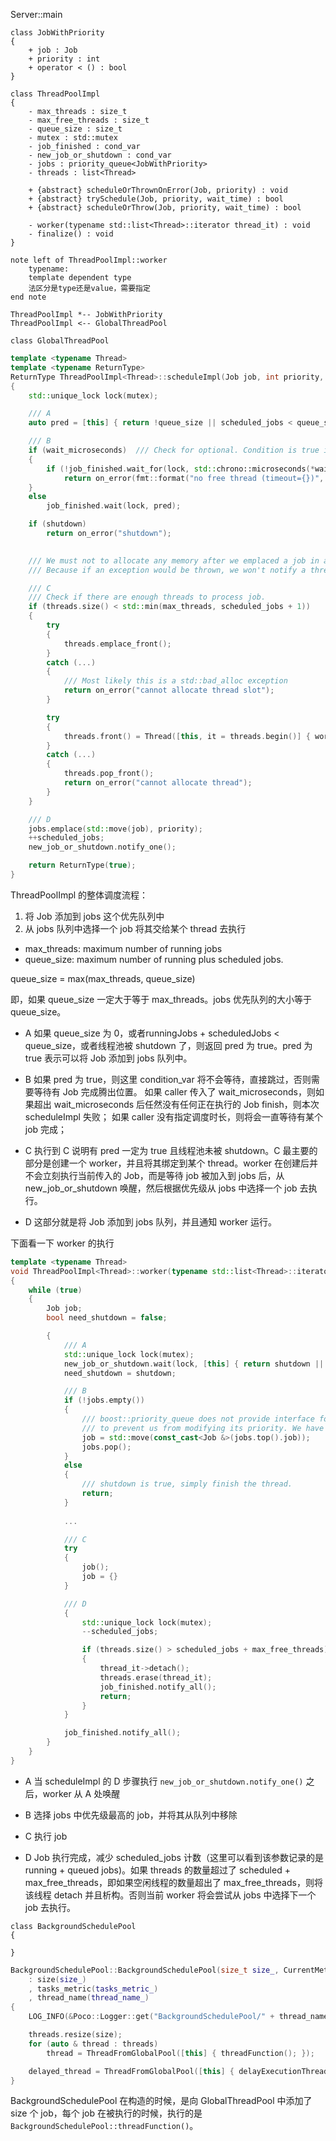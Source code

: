 Server::main

```plantuml
class JobWithPriority
{
    + job : Job
    + priority : int
    + operator < () : bool
}

class ThreadPoolImpl
{
    - max_threads : size_t
    - max_free_threads : size_t
    - queue_size : size_t
    - mutex : std::mutex
    - job_finished : cond_var
    - new_job_or_shutdown : cond_var
    - jobs : priority_queue<JobWithPriority>
    - threads : list<Thread>
    
    + {abstract} scheduleOrThrownOnError(Job, priority) : void
    + {abstract} trySchedule(Job, priority, wait_time) : bool
    + {abstract} scheduleOrThrow(Job, priority, wait_time) : bool

    - worker(typename std::list<Thread>::iterator thread_it) : void 
    - finalize() : void
}

note left of ThreadPoolImpl::worker
    typename:
    template dependent type 
    法区分是type还是value，需要指定
end note

ThreadPoolImpl *-- JobWithPriority
ThreadPoolImpl <-- GlobalThreadPool

class GlobalThreadPool
```
```c++
template <typename Thread>
template <typename ReturnType>
ReturnType ThreadPoolImpl<Thread>::scheduleImpl(Job job, int priority, std::optional<uint64_t> wait_microseconds)
{
    std::unique_lock lock(mutex);

    /// A
    auto pred = [this] { return !queue_size || scheduled_jobs < queue_size || shutdown; }

    /// B
    if (wait_microseconds)  /// Check for optional. Condition is true if the optional is set and the value is zero.
    {
        if (!job_finished.wait_for(lock, std::chrono::microseconds(*wait_microseconds), pred))
            return on_error(fmt::format("no free thread (timeout={})", *wait_microseconds));
    }
    else
        job_finished.wait(lock, pred);

    if (shutdown)
        return on_error("shutdown");

    
    /// We must not to allocate any memory after we emplaced a job in a queue.
    /// Because if an exception would be thrown, we won't notify a thread about job occurrence.

    /// C
    /// Check if there are enough threads to process job.
    if (threads.size() < std::min(max_threads, scheduled_jobs + 1))
    {
        try
        {
            threads.emplace_front();
        }
        catch (...)
        {
            /// Most likely this is a std::bad_alloc exception
            return on_error("cannot allocate thread slot");
        }

        try
        {
            threads.front() = Thread([this, it = threads.begin()] { worker(it); });
        }
        catch (...)
        {
            threads.pop_front();
            return on_error("cannot allocate thread");
        }
    }

    /// D
    jobs.emplace(std::move(job), priority);
    ++scheduled_jobs;
    new_job_or_shutdown.notify_one();

    return ReturnType(true);
}
```
ThreadPoolImpl 的整体调度流程：
1. 将 Job 添加到 jobs 这个优先队列中
2. 从 jobs 队列中选择一个 job 将其交给某个 thread 去执行

- max_threads: maximum number of running jobs
- queue_size: maximum number of running plus scheduled jobs. 
  
queue_size = max(max_threads, queue_size)

即，如果 queue_size 一定大于等于 max_threads。jobs 优先队列的大小等于 queue_size。

* A
  如果 queue_size 为 0，或者runningJobs + scheduledJobs < queue_size，或者线程池被 shutdown 了，则返回 pred 为 true。pred 为 true 表示可以将 Job 添加到 jobs 队列中。
 
* B
  如果 pred 为 true，则这里 condition_var 将不会等待，直接跳过，否则需要等待有 Job 完成腾出位置。
  如果 caller 传入了 wait_microseconds，则如果超出 wait_microseconds 后任然没有任何正在执行的 Job finish，则本次 scheduleImpl 失败；
  如果 caller 没有指定调度时长，则将会一直等待有某个 job 完成；

* C
  执行到 C 说明有 pred 一定为 true 且线程池未被 shutdown。C 最主要的部分是创建一个 worker，并且将其绑定到某个 thread。worker 在创建后并不会立刻执行当前传入的 Job，而是等待 job 被加入到 jobs 后，从 new_job_or_shutdown 唤醒，然后根据优先级从 jobs 中选择一个 job 去执行。

* D
  这部分就是将 Job 添加到 jobs 队列，并且通知 worker 运行。

下面看一下 worker 的执行
```c++
template <typename Thread>
void ThreadPoolImpl<Thread>::worker(typename std::list<Thread>::iterator thread_it)
{
    while (true)
    {
        Job job;
        bool need_shutdown = false;

        {
            /// A
            std::unique_lock lock(mutex);
            new_job_or_shutdown.wait(lock, [this] { return shutdown || !jobs.empty(); });
            need_shutdown = shutdown;

            /// B
            if (!jobs.empty())
            {
                /// boost::priority_queue does not provide interface for getting non-const reference to an element
                /// to prevent us from modifying its priority. We have to use const_cast to force move semantics on JobWithPriority::job.
                job = std::move(const_cast<Job &>(jobs.top().job));
                jobs.pop();
            }
            else
            {
                /// shutdown is true, simply finish the thread.
                return;
            }
            
            ...

            /// C
            try
            {
                job();
                job = {}
            }

            /// D
            {
                std::unique_lock lock(mutex);
                --scheduled_jobs;

                if (threads.size() > scheduled_jobs + max_free_threads)
                {
                    thread_it->detach();
                    threads.erase(thread_it);
                    job_finished.notify_all();
                    return;
                }
            }

            job_finished.notify_all();
        }
    }
}
```
* A
  当 scheduleImpl 的 D 步骤执行 `new_job_or_shutdown.notify_one()` 之后，worker 从 A 处唤醒

* B
  选择 jobs 中优先级最高的 job，并将其从队列中移除

* C
  执行 job

* D
  Job 执行完成，减少 scheduled_jobs 计数（这里可以看到该参数记录的是 running + queued jobs)。如果 threads 的数量超过了 scheduled + max_free_threads，即如果空闲线程的数量超出了 max_free_threads，则将该线程 detach 并且析构。否则当前 worker 将会尝试从 jobs 中选择下一个 job 去执行。
  
```plantuml
class BackgroundSchedulePool
{

}

```
```c++
BackgroundSchedulePool::BackgroundSchedulePool(size_t size_, CurrentMetrics::Metric tasks_metric_, const char *thread_name_)
    : size(size_)
    , tasks_metric(tasks_metric_)
    , thread_name(thread_name_)
{
    LOG_INFO(&Poco::Logger::get("BackgroundSchedulePool/" + thread_name), "Create BackgroundSchedulePool with {} threads", size);

    threads.resize(size);
    for (auto & thread : threads)
        thread = ThreadFromGlobalPool([this] { threadFunction(); });

    delayed_thread = ThreadFromGlobalPool([this] { delayExecutionThreadFunction(); });
}
```
BackgroundSchedulePool 在构造的时候，是向 GlobalThreadPool 中添加了 size 个 job，每个 job 在被执行的时候，执行的是 `BackgroundSchedulePool::threadFunction()`。
